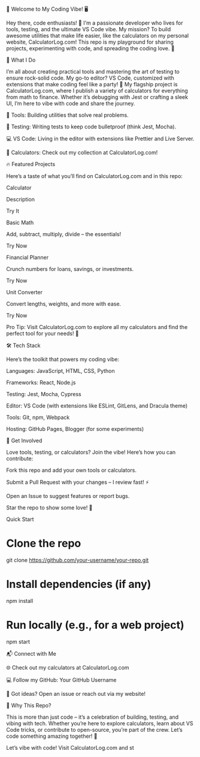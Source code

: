 🚀 Welcome to My Coding Vibe! 🖥️

Hey there, code enthusiasts! 👋 I'm a passionate developer who lives for tools, testing, and the ultimate VS Code vibe. My mission? To build awesome utilities that make life easier, like the calculators on my personal website, CalculatorLog.com! This repo is my playground for sharing projects, experimenting with code, and spreading the coding love. 🎉





🌟 What I Do

I’m all about creating practical tools and mastering the art of testing to ensure rock-solid code. My go-to editor? VS Code, customized with extensions that make coding feel like a party! 🎈 My flagship project is CalculatorLog.com, where I publish a variety of calculators for everything from math to finance. Whether it’s debugging with Jest or crafting a sleek UI, I’m here to vibe with code and share the journey.





🔧 Tools: Building utilities that solve real problems.



🧪 Testing: Writing tests to keep code bulletproof (think Jest, Mocha).



💻 VS Code: Living in the editor with extensions like Prettier and Live Server.



🧮 Calculators: Check out my collection at CalculatorLog.com!



🔥 Featured Projects

Here’s a taste of what you’ll find on CalculatorLog.com and in this repo:







Calculator



Description



Try It





Basic Math



Add, subtract, multiply, divide – the essentials!



Try Now





Financial Planner



Crunch numbers for loans, savings, or investments.



Try Now





Unit Converter



Convert lengths, weights, and more with ease.



Try Now



Pro Tip: Visit CalculatorLog.com to explore all my calculators and find the perfect tool for your needs! 🚀



🛠️ Tech Stack

Here’s the toolkit that powers my coding vibe:





Languages: JavaScript, HTML, CSS, Python



Frameworks: React, Node.js



Testing: Jest, Mocha, Cypress



Editor: VS Code (with extensions like ESLint, GitLens, and Dracula theme)



Tools: Git, npm, Webpack



Hosting: GitHub Pages, Blogger (for some experiments)



🤝 Get Involved

Love tools, testing, or calculators? Join the vibe! Here’s how you can contribute:





Fork this repo and add your own tools or calculators.



Submit a Pull Request with your changes – I review fast! ⚡



Open an Issue to suggest features or report bugs.



Star the repo to show some love! 🌟

Quick Start

# Clone the repo
git clone https://github.com/your-username/your-repo.git

# Install dependencies (if any)
npm install

# Run locally (e.g., for a web project)
npm start



📬 Connect with Me





🌐 Check out my calculators at CalculatorLog.com



💻 Follow my GitHub: Your GitHub Username



📩 Got ideas? Open an issue or reach out via my website!



🎉 Why This Repo?

This is more than just code – it’s a celebration of building, testing, and vibing with tech. Whether you’re here to explore calculators, learn about VS Code tricks, or contribute to open-source, you’re part of the crew. Let’s code something amazing together! 💪





Let’s vibe with code! Visit CalculatorLog.com and st
